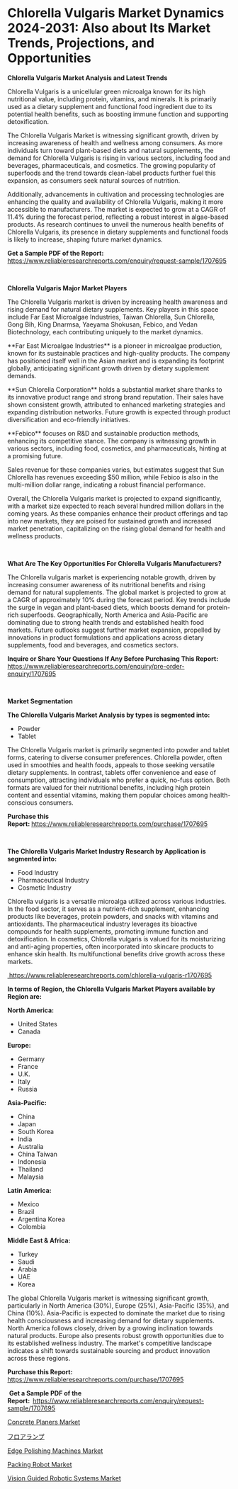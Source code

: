<p><h1>Chlorella Vulgaris Market Dynamics 2024-2031: Also about Its Market Trends, Projections, and Opportunities</h1></p><p><strong>Chlorella Vulgaris Market Analysis and Latest Trends</strong></p>
<p><p>Chlorella Vulgaris is a unicellular green microalga known for its high nutritional value, including protein, vitamins, and minerals. It is primarily used as a dietary supplement and functional food ingredient due to its potential health benefits, such as boosting immune function and supporting detoxification.</p><p>The Chlorella Vulgaris Market is witnessing significant growth, driven by increasing awareness of health and wellness among consumers. As more individuals turn toward plant-based diets and natural supplements, the demand for Chlorella Vulgaris is rising in various sectors, including food and beverages, pharmaceuticals, and cosmetics. The growing popularity of superfoods and the trend towards clean-label products further fuel this expansion, as consumers seek natural sources of nutrition.</p><p>Additionally, advancements in cultivation and processing technologies are enhancing the quality and availability of Chlorella Vulgaris, making it more accessible to manufacturers. The market is expected to grow at a CAGR of 11.4% during the forecast period, reflecting a robust interest in algae-based products. As research continues to unveil the numerous health benefits of Chlorella Vulgaris, its presence in dietary supplements and functional foods is likely to increase, shaping future market dynamics.</p></p>
<p><strong>Get a Sample PDF of the Report:&nbsp;</strong> <a href="https://www.reliableresearchreports.com/enquiry/request-sample/1707695?utm_campaign=38&utm_medium=2&utm_source=Github&utm_content=ia&utm_term=18122024&utm_id=chlorella-vulgaris">https://www.reliableresearchreports.com/enquiry/request-sample/1707695</a></p>
<p>&nbsp;</p>
<p><strong>Chlorella Vulgaris Major Market Players</strong></p>
<p><p>The Chlorella Vulgaris market is driven by increasing health awareness and rising demand for natural dietary supplements. Key players in this space include Far East Microalgae Industries, Taiwan Chlorella, Sun Chlorella, Gong Bih, King Dnarmsa, Yaeyama Shokusan, Febico, and Vedan Biotechnology, each contributing uniquely to the market dynamics.</p><p>**Far East Microalgae Industries** is a pioneer in microalgae production, known for its sustainable practices and high-quality products. The company has positioned itself well in the Asian market and is expanding its footprint globally, anticipating significant growth driven by dietary supplement demands.</p><p>**Sun Chlorella Corporation** holds a substantial market share thanks to its innovative product range and strong brand reputation. Their sales have shown consistent growth, attributed to enhanced marketing strategies and expanding distribution networks. Future growth is expected through product diversification and eco-friendly initiatives.</p><p>**Febico** focuses on R&D and sustainable production methods, enhancing its competitive stance. The company is witnessing growth in various sectors, including food, cosmetics, and pharmaceuticals, hinting at a promising future.</p><p>Sales revenue for these companies varies, but estimates suggest that Sun Chlorella has revenues exceeding $50 million, while Febico is also in the multi-million dollar range, indicating a robust financial performance.</p><p>Overall, the Chlorella Vulgaris market is projected to expand significantly, with a market size expected to reach several hundred million dollars in the coming years. As these companies enhance their product offerings and tap into new markets, they are poised for sustained growth and increased market penetration, capitalizing on the rising global demand for health and wellness products.</p></p>
<p>&nbsp;</p>
<p><strong>What Are The Key Opportunities For Chlorella Vulgaris Manufacturers?</strong></p>
<p><p>The Chlorella vulgaris market is experiencing notable growth, driven by increasing consumer awareness of its nutritional benefits and rising demand for natural supplements. The global market is projected to grow at a CAGR of approximately 10% during the forecast period. Key trends include the surge in vegan and plant-based diets, which boosts demand for protein-rich superfoods. Geographically, North America and Asia-Pacific are dominating due to strong health trends and established health food markets. Future outlooks suggest further market expansion, propelled by innovations in product formulations and applications across dietary supplements, food and beverages, and cosmetics sectors.</p></p>
<p><strong>Inquire or Share Your Questions If Any Before Purchasing This Report:</strong> <a href="https://www.reliableresearchreports.com/enquiry/pre-order-enquiry/1707695?utm_campaign=38&utm_medium=2&utm_source=Github&utm_content=ia&utm_term=18122024&utm_id=chlorella-vulgaris">https://www.reliableresearchreports.com/enquiry/pre-order-enquiry/1707695</a></p>
<p>&nbsp;</p>
<p><strong>Market Segmentation</strong></p>
<p><strong>The Chlorella Vulgaris Market Analysis by types is segmented into:</strong></p>
<p><ul><li>Powder</li><li>Tablet</li></ul></p>
<p><p>The Chlorella Vulgaris market is primarily segmented into powder and tablet forms, catering to diverse consumer preferences. Chlorella powder, often used in smoothies and health foods, appeals to those seeking versatile dietary supplements. In contrast, tablets offer convenience and ease of consumption, attracting individuals who prefer a quick, no-fuss option. Both formats are valued for their nutritional benefits, including high protein content and essential vitamins, making them popular choices among health-conscious consumers.</p></p>
<p><strong>Purchase this Report:&nbsp;</strong><a href="https://www.reliableresearchreports.com/purchase/1707695?utm_campaign=38&utm_medium=2&utm_source=Github&utm_content=ia&utm_term=18122024&utm_id=chlorella-vulgaris">https://www.reliableresearchreports.com/purchase/1707695</a></p>
<p>&nbsp;</p>
<p><strong>The Chlorella Vulgaris Market Industry Research by Application is segmented into:</strong></p>
<p><ul><li>Food Industry</li><li>Pharmaceutical Industry</li><li>Cosmetic Industry</li></ul></p>
<p><p>Chlorella vulgaris is a versatile microalga utilized across various industries. In the food sector, it serves as a nutrient-rich supplement, enhancing products like beverages, protein powders, and snacks with vitamins and antioxidants. The pharmaceutical industry leverages its bioactive compounds for health supplements, promoting immune function and detoxification. In cosmetics, Chlorella vulgaris is valued for its moisturizing and anti-aging properties, often incorporated into skincare products to enhance skin health. Its multifunctional benefits drive growth across these markets.</p></p>
<p><a href="https://www.reliableresearchreports.com/chlorella-vulgaris-r1707695?utm_campaign=38&utm_medium=2&utm_source=Github&utm_content=ia&utm_term=18122024&utm_id=chlorella-vulgaris">&nbsp;https://www.reliableresearchreports.com/chlorella-vulgaris-r1707695</a></p>
<p><strong>In terms of Region, the Chlorella Vulgaris Market Players available by Region are:</strong></p>
<p>
    <p> <strong> North America: </strong>
        <ul>
            <li>United States</li>
            <li>Canada</li>
        </ul>
        </p> 
    <p> <strong> Europe: </strong>
        <ul>
            <li>Germany</li>
            <li>France</li>
            <li>U.K.</li>
            <li>Italy</li>
            <li>Russia</li>
        </ul>
        </p> 
    <p> <strong> Asia-Pacific: </strong>
        <ul>
            <li>China</li>
            <li>Japan</li>
            <li>South Korea</li>
            <li>India</li>
            <li>Australia</li>
            <li>China Taiwan</li>
            <li>Indonesia</li>
            <li>Thailand</li>
            <li>Malaysia</li>
        </ul>
        </p> 
    <p> <strong> Latin America: </strong>
        <ul>
            <li>Mexico</li>
            <li>Brazil</li>
            <li>Argentina Korea</li>
            <li>Colombia</li>
        </ul>
        </p> 
    <p> <strong> Middle East & Africa: </strong>
        <ul>
            <li>Turkey</li>
            <li>Saudi</li>
            <li>Arabia</li>
            <li>UAE</li>
            <li>Korea</li>
        </ul>
    </p>
    </p>
<p><p>The global Chlorella Vulgaris market is witnessing significant growth, particularly in North America (30%), Europe (25%), Asia-Pacific (35%), and China (10%). Asia-Pacific is expected to dominate the market due to rising health consciousness and increasing demand for dietary supplements. North America follows closely, driven by a growing inclination towards natural products. Europe also presents robust growth opportunities due to its established wellness industry. The market's competitive landscape indicates a shift towards sustainable sourcing and product innovation across these regions.</p></p>
<p><strong>Purchase this Report: </strong><a href="https://www.reliableresearchreports.com/purchase/1707695?utm_campaign=38&utm_medium=2&utm_source=Github&utm_content=ia&utm_term=18122024&utm_id=chlorella-vulgaris">https://www.reliableresearchreports.com/purchase/1707695</a></p>
<p>&nbsp;<strong>Get a Sample PDF of the Report:&nbsp;&nbsp;</strong><a href="https://www.reliableresearchreports.com/enquiry/request-sample/1707695?utm_campaign=38&utm_medium=2&utm_source=Github&utm_content=ia&utm_term=18122024&utm_id=chlorella-vulgaris">https://www.reliableresearchreports.com/enquiry/request-sample/1707695</a></p>
<p><strong></strong></p>
<p><p><a href="https://www.linkedin.com/pulse/concrete-planers-market-scope-provide-valuable-information-gx5xf?utm_campaign=38&utm_medium=2&utm_source=Github&utm_content=ia&utm_term=18122024&utm_id=chlorella-vulgaris">Concrete Planers Market</a></p><p><a href="https://github.com/mohamedbakry57/Market-Research-Report-List-6/blob/main/408152427708.md?utm_campaign=38&utm_medium=2&utm_source=Github&utm_content=ia&utm_term=18122024&utm_id=chlorella-vulgaris">フロアランプ</a></p><p><a href="https://www.linkedin.com/pulse/market-report-years-2024-2031-77-cagrshowing-significant-growth-fuzkf?utm_campaign=38&utm_medium=2&utm_source=Github&utm_content=ia&utm_term=18122024&utm_id=chlorella-vulgaris">Edge Polishing Machines Market</a></p><p><a href="https://github.com/dmitriyvo6rog/Market-Research-Report-List-1/blob/main/packing-robot-market.md?utm_campaign=38&utm_medium=2&utm_source=Github&utm_content=ia&utm_term=18122024&utm_id=chlorella-vulgaris">Packing Robot Market</a></p><p><a href="https://github.com/petbigbeepjn/Market-Research-Report-List-1/blob/main/vision-guided-robotic-systems-market.md?utm_campaign=38&utm_medium=2&utm_source=Github&utm_content=ia&utm_term=18122024&utm_id=chlorella-vulgaris">Vision Guided Robotic Systems Market</a></p></p>